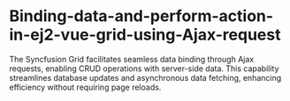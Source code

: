 # Binding-data-and-perform-action-in-ej2-vue-grid-using-Ajax-request
The Syncfusion Grid facilitates seamless data binding through Ajax requests, enabling CRUD operations with server-side data. This capability streamlines database updates and asynchronous data fetching, enhancing efficiency without requiring page reloads.

